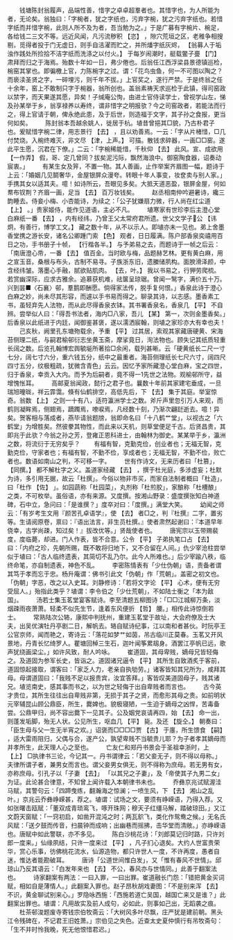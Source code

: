 <!-- { "loadSidebar": true } -->
　　钱塘陈封翁履声，品端性善，惜字之卓卓超羣者也。其惜字也，为人所能为者，无论矣。翁独曰：「字椀者，犹之字纸也，污弃字椀，犹之污弃字纸也。若惜字纸而并惜字椀，此则人所不及为者，吾当勉为之。」于是广募有字椀片、椀足，各给钱二三文不等。远近风闻，凡污流秽积 【恣】 ，隙穴荒垣之区，老稚争相搜剔，觅得者投于门无虚日，则手自洁濯而贮之，并所燔字纸灰烬， 【翁募人于垢浊作践处所捡拾不洁字纸而洗涤之以付火。】 于每岁闹潮时，艇载鳖子亹 【门】 肃拜而归之于海焉。殆数十年如一日，弗少倦也。后翁任江西浮梁县景德镇巡检，椀窑其掌也。即徧檄上官，力陈椀字之过。谓：「花鸟虫鱼，何一不可图以陶之？而亵渎圣贤之字，一碎埋污，则千年不拔。」上官奖之，遂行严禁。于是终翁之任十余年，窑上不敢制只字于椀器，翁所创也。盖翁素祷天求巡检于此镇，得司窑政以禁字，而天果遂其愿，异矣！子缄庵公恂，由进士官侍读学士，曾视学山左，悌及孙某举于乡，翁享禄养以寿终，谓非惜字之明报欤？今之司窑政者，若能法而行之，得上官请于朝，俾永绝此患，及于后世，则造福于文字，其子孙之食报，更当何如矣。 
　　陈封翁本吾越余姚人，徙居于杭。埴昔曾挹其□貌，乃古朴君子也。爰赋惜字椀二律，用志景行 【去】 ，且以劝善焉。一云：「字从片楮惜，□几付焚烧。入椀终难灭，非文尽 【津，上声。】 可描。散钱求碎器，一画□□窑。遂此平生愿，沉君在下僚。」二云：「字椀稀能惜，千秋仰 【去】 此风。宣、成欲用 【一作弄】 假，哥、定几曾同？拔矣泥污际，飘然海浪中。御窑陶食器，诏奏动宸衷。」 
　　有某生女及笄，不置一物。其人善画，止作举案齐眉图一幅，题诗于上云：「婚姻几见鬬奢华，金屋银屏众漫夸。转眼十年人事变，妆奁卖与别人家。」手携其女以适其夫。噫！如诗所云，吾眼见多矣。大抵天道恶盈，银屏金屋，何如帬布钗荆？齐眉一画，足当 【去】 百万妆钱矣。 
　　赵丞相南仲吟避暑诗，纔三韵睡去。侍妾小梅、小杏能诗，为续之：「公子犹嫌扇力微，行人尚在红尘道 【上】 。」贵家姬侍，能作见道语，主必不凡。 
　　埴寒家有世珍李后主澄心堂白麻纸一番 【去】 ，内有经纬，乃曾王父太常府君所遗。世父文学子公 【讳炯，有善行，博学工文。】 藏之数十年，从不以示人。即埴亦未一见也。弟上舍墨香堂携之游长安，诸名公卿踵门索 【色】 观者，日日履满。陈户部香泉奕禧用百日之功，手书册子十帧， 【行楷各半。】 与予弟易之去，而题诗于一帧之后云：「南唐澄心帋，一番 【去】 值百金。当时欧与梅，品题赫艺林。更有黄白麻，用之宣玉音。桑根与布头，古制不易寻。子族浙东旧，遗縢储夙构。面腴滑泽颜，中含经纬皱。落墨心手融，腻欲贴肌肉。 【去，叶。】 我以书易之，行狎劳爬梳。若赏幽深际，应求古雅余。追慕获机难，祛箧呈琼琚。曾闻一鹥字，满价五十万。兴到昙■〈石襄〉邨，羣鹅即酬愿。倘得家法传，脱手复何恨。」香泉此诗于澄心白麻之妙，尚未尽其形容，而遽以手书易而得之。聊录其诗，以志感。墨香素工书，虽轻弃先人法物，而从此尽得香泉衣钵。其书署香泉名，香泉几 【平】 不自辨。尝举似人曰：「得吾书法者，海内□八家，吾儿 【某】 第一，次则金墨香矣。」后香泉以此纸进于内廷，闻御鉴甚褒，遂以濡洒宸翰，则埴之家珍亦大有幸也夫！ 
　　己亥秋，阙里孔东塘歾载余，予重 【平】 过其居，索观其家藏唐硬黄、宋海苔侧理二纸，与嗣君榆邨衍志坐黄玉斋，摩挲竟日，洵法物也。顾失记其纸质轻重长阔之数。后览孔翰博宏舆毓埏所著拾□余闲，载列甚晰。云「硬黄纸长二尺一寸七分，阔七寸六分，重六钱五分，纸中之最重者。海苔侧理纸长七尺六寸，阔四尺四寸五分，纹极粗疏，犹微含青色」云云。因忆予家所藏澄心堂白麻，宝之四世，归于香泉，幸贡入大内。而予为后嗣者，竟不得一1先世之法物。观榆邨所守，益增愧怅耳。 
　　高邮夏翁闻政，懿行之君子也。曩数十年前其家建宅垂成，一旦瑞旭曈昽，祥云霏霭。倏有仙鹤排空，高低先后，下 【去】 集于其庭。举室惊奇。翁数 【上】 之则一十有八，适符瀛洲学士之数。斧斤声里忽引万人来观，而鹤则凝眸焉，侧翅焉，蹢躅焉，嘹唳焉，凡经数十刻，乃渐次翩跹逝去。噫！异矣。贺客相与落成者，燕毕请翁题牓，翁即命名曰「十八鹤艹堂」，以视古之「六鹤堂」为增胜矣。然彼豢其物性，而此来以天机，则草堂便足千古。后贤昌贵，其即兆于此欤？今翁之孙之芳，登雍正恩科进士，由翰林为御史。某某举于乡，瀛洲之数，将流衍于无穷矣乎？ 
　　有福有智，克勤克俭，创业者也；无福无智，克勤克俭，守家者也；有福有智，不勤不俭，享成者也；无福无智，不勤不俭，败亡者也。数语如南山之判，不可移一字。 
　　世有作诗文，无来历者曰「杜篡」， 【同撰。】 都不解杜字之义。盖道家经藏 【去】 ，撰于杜光庭，多涉虚妄；杜默为诗，多引用无据，故云「杜撰」。今俗以物非市买，而家自法制者概曰「杜造」，曰「杜作 【佐】 」。如园蔬称「杜园菜」，丸剂称「杜煎胶」，家酿称「杜槽酿」之类，不可枚举。虽俗语，亦有来源。又度撰。按湘山野录：盛度撰张知白神道碑，石中立，急问曰：「是谁撰？」度卒对曰：「度撰。」满堂大笑。 
　　幼闻之师云：「有岁考生文用『颜苦孔卓语学』，使 【去】 者□之，判『杜撰』二字，置劣等。生请阅原卷，禀曰：『语出法言，非生员杜撰。』使者肃然起谢曰：『本道早年侥幸，古学尚疎，知过矣！』拔改优等。」贤哉使者也。 
　　唐宪宗以玉带赐裴度，度临薨，却进。门人作表，皆不合意。公令 【平】 子弟执笔口占 【去】 曰：「内府之珍，先朝所赐，既不敢将归地下，又不合留在人间。」仇少宰沧柱尝举似于埴曰：「古人临终遗表，其简切不乱乃尔。此今人所难也。」后少宰踰八秩，临终命笔，亦自制遗表，神色不乱。 
　　李密陈情表有「少仕伪朝」语，责备者谓其笃于孝而忘于忠。杨升庵谓：佛书引此文「伪朝」作「荒朝」。盖密之初文也。「伪朝」字恶，改之以入史耳。刘静修诗：「若将文字论 【平】 心术，便有无穷受屈人。」殆指此类乎？埴谓：李令伯之「少仕荒朝」，不如陆士衡之「本为敌国」。 
　　汤若士集玉茗堂宴客赋诗。李至清题五柳图诗：「□□江城柳万条，淡烟疎雨夜萧萧。轻柔不似先生节，逢着东风便折 【哲】 腰。」相传此诗惊倒若士。 
　　常熟陆次公辂，康熙中判抚州，重建玉茗堂于故址，大会府僚及士大夫，出吴优演牡丹亭剧二日，解帆去。辂自赋诗纪事，江以南和者甚伙。时阮亭王公官京师，闻而艳之，寄诗云：「落花如梦艹如茵，吊古临川正莫春。玉茗又开风景地，丹青长忆绮罗人。瞿塘回棹三生石，迦叶闻筝累刼身。酒罢江亭帆已远，歌声犹绕画梁尘。」如许风致，耐人吟咏。 
　　崔道固，其母卑贱，嫡母兄皆轻侮之。及道固为参军长史，皆诣之。道固诸兄逼令 【平】 其所生自致酒炙于客前，道固惊起接取，谓客曰：「家乏人力，老亲自执劬劳。」诸客皆知其兄所为，咸拜其母。母谓道固曰：「我贱不足以报贵宾，汝宜答拜。」客皆叹美道固母子，贱其诸兄。埴览南史，感其事而书之，以为世之轻侮于出自卑贱者而言也。 
　　古今英才贵位，其所生往往出自卑贱非第，无损于其子之贤，而愈形其母之贵。如前明状元宰辅昆山顾公鼎臣，所生，爨婢也。貌极寝陋，一生迫于嫡母之凶悍，苦毒备尝。公鼎甲归，尚不容出爨下一见其子。公及姻党哀请再四，始 【去】 命一出，则蓬发垢脚，殆无人状。公见所生，呕血几 【平】 毙。及还 【旋仝。】 朝奏曰：「臣生母与父一生无半宵之欢。」诏褒而□□□□贾 【古】 于廛，所生馈食 【嗣】 ，适大雷雨阻归，父偶与合，遂产公，孰望卑贱不当毓贵儿耶？为子者孝其嫡母而并孝所生，此天理人心之至也。 
　　亡友仁和郑丹书景会于圣祖幸浙时，上 【上】 □执律书三论，今记其一。丹书谓律云：「若父妾无子，则不得以母称。」夫律所谓子者，兼男女而言也。谓父妾男女俱无，则不得称为庶母。若无男有女，亦称庶母。引孔子以「子妻 【去】」 「以其兄之子妻」，及「帝使其子九男二女」为证。此论甚合律意，不知曾上闻许载入本朝律书未也。 
　　乔彝京兆试赋渥洼马赋，其警句云：「四蹄曳练，翻瀚海之惊澜；一喷生风，下 【去】 湘山之乱叶。」京兆云乔彝峥嵘甚，荐之。埴谓：试场之文，要须有峥嵘语，乃得入荐。又如张曙击瓯赋：「董双成青琐鸾飞，啄开珠网；穆天子红缰马解，踏破琼田。」又江文蔚天窗赋：「一窍初启，如凿开混沌之时；两瓦鴥飞，类化作鸳鸯之候。」无名氏风赋：「送夕鼓而传音，扫晨钟而成响；出幽巷而摇拂，击华堂而清敞。」亦峥嵘语也。唐赋中如此警联，亦不多见。 
　　陈白沙桃花诗：「刘郎莫记归时路，只许刘郎一度来。」仙缘夙结，只许一度来过 【平】 ，凡子扪心退矣。大约人世富贵荣华，赏心乐事，彷佛桃花流水，仙源造物，都只许世人一度，不许再度，愚者自迷，惟达者能勘破耳。 
　　唐诗「公道世间惟白发」，又「惟有春风不世情」。邱琼山乃反其语云：「白发年来也 【去】 不公，春风亦与世情同。」此善于翻案法也。 
　　诗家翻案有两法：一曰入罪，一曰出罪。崔道融长门怨：「错把黄金买词赋，相如自是薄情人。」此翻案入罪也。赵子昂秋胡戏妻图：「不是别来浑 【去】 不识，黄金聊试别来心。」罗隐咏西施：「西施若道亡吴国，越国亡来又是谁？」此翻案出罪也。埴谓：凡用故实及前人成句，必如此，则事如己出，无蹈袭之痕。 
　　杜茶邨浚题废寺寄钱宗伯牧斋云：「大树风多叶尽飘，庄严犹是建前朝。黑头江令残碑在，不记君王旧姓萧。」宗伯见之失色。近查太史夏仲慎行有吊牧斋句：「生不并时怜我晚，死无他恨惜君迟。」 
